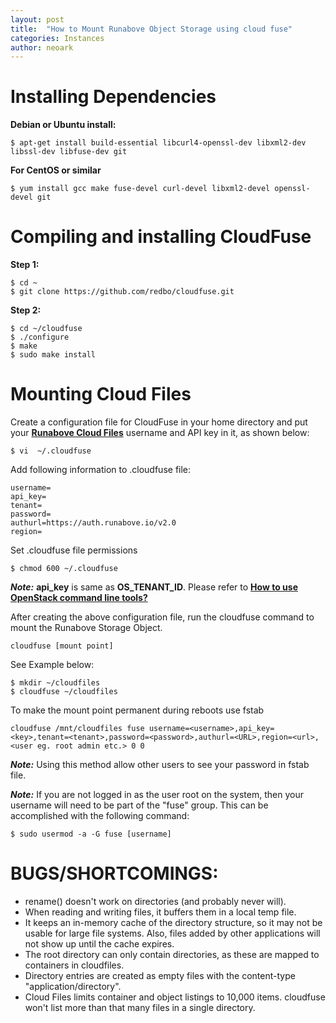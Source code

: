 ```yaml
---
layout: post
title:  "How to Mount Runabove Object Storage using cloud fuse"
categories: Instances
author: neoark
---
```


Installing Dependencies
======================

**Debian or Ubuntu install:**

    $ apt-get install build-essential libcurl4-openssl-dev libxml2-dev libssl-dev libfuse-dev git

**For CentOS or similar**

    $ yum install gcc make fuse-devel curl-devel libxml2-devel openssl-devel git

Compiling and installing CloudFuse
==================================

**Step 1:**

    $ cd ~
    $ git clone https://github.com/redbo/cloudfuse.git

**Step 2:**

    $ cd ~/cloudfuse
    $ ./configure
    $ make
    $ sudo make install

Mounting Cloud Files
====================
Create a configuration file for CloudFuse in your home directory and put your **[Runabove Cloud Files](https://cloud.runabove.com/horizon/project/access_and_security/api_access/openrc/)** username and API key in it, as shown below:

    $ vi  ~/.cloudfuse 

Add following information to .cloudfuse file:

    username=
    api_key=
    tenant=
    password=
    authurl=https://auth.runabove.io/v2.0
    region=

Set .cloudfuse file permissions

    $ chmod 600 ~/.cloudfuse

***Note:*** **api_key** is same as **OS_TENANT_ID**. Please refer to **[How to use OpenStack command line tools?](https://community.runabove.com/kb/en/instances/use-openstack-command-line-tools.html)**

After creating the above configuration file, run the cloudfuse command to mount the Runabove Storage Object.

    cloudfuse [mount point]

See Example below:

    $ mkdir ~/cloudfiles
    $ cloudfuse ~/cloudfiles

To make the mount point permanent during reboots use fstab

    cloudfuse /mnt/cloudfiles fuse username=<username>,api_key=<key>,tenant=<tenant>,password=<password>,authurl=<URL>,region=<url>,<user eg. root admin etc.> 0 0

***Note:*** Using this method allow other users to see your password in fstab file.

***Note:*** If you are not logged in as the user root on the system, then your username will need to be part of the "fuse" group. This can be accomplished with the following command:

    $ sudo usermod -a -G fuse [username]

BUGS/SHORTCOMINGS:
==================
 - rename() doesn't work on directories (and probably never will).
 - When reading and writing files, it buffers them in a local temp file.
 - It keeps an in-memory cache of the directory structure, so it may not be usable for large file systems.  Also, files added by other applications will not show up until the cache expires.
 - The root directory can only contain directories, as these are mapped to containers in cloudfiles.
 - Directory entries are created as empty files with the content-type "application/directory".
 - Cloud Files limits container and object listings to 10,000 items. cloudfuse won't list more than that many files in a single directory.
